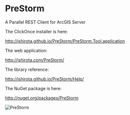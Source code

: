 PreStorm
========

A Parallel REST Client for ArcGIS Server

The ClickOnce installer is here:

http://jshirota.github.io/PreStorm/PreStorm.Tool.application

The web application:

http://jshirota.com/PreStorm/

The library reference:

http://jshirota.github.io/PreStorm/Help/

The NuGet package is here:

http://nuget.org/packages/PreStorm

![PreStorm](http://cdn.morguefile.com/imageData/public/files/a/arien/05/l/13682191917ewbq.jpg)
